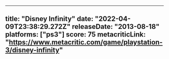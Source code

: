 
---
title: "Disney Infinity"
date: "2022-04-09T23:38:29.272Z"
releaseDate: "2013-08-18"
platforms: ["ps3"]
score: 75
metacriticLink: "https://www.metacritic.com/game/playstation-3/disney-infinity"
---
